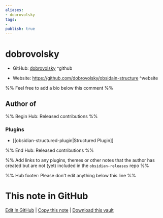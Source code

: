 ```yaml
---
aliases:
- dobrovolsky
tags:
- 
publish: true
---
```


# dobrovolsky

- GitHub: [dobrovolsky](https://github.com/dobrovolsky/) ^github
<!-- - Discord: `@` ^discord-->
- Website: <https://github.com/dobrovolsky/obsidain-structure> ^website
<!-- - [[Publish sites|Publish site]]: <https://> ^publish-->

%% Feel free to add a bio below this comment %%


## Author of

%% Begin Hub: Released contributions %%
### Plugins
- [[obsidian-structured-plugin|Structured Plugin]]

%% End Hub: Released contributions %%

%% Add links to any plugins, themes or other notes that the author has created but are not (yet) included in the `obsidian-releases` repo %%

<!--
### Unlisted plugins
-->

<!--
### Others
-->

<!--
## Sponsor this author
-->

<!-- - [[GitHub sponsors]]: [Sponsor @dobrovolsky on GitHub Sponsors](https://github.com/sponsors/dobrovolsky) ^github-sponsor-->
<!-- - [[Buy me a coffee]]: <https://> ^buy-me-a-coffee-->
<!-- - [[PayPal]]: <https://> ^paypal-->
<!-- - [[Patreon]]: <https://> ^patreon-->

<!--
## Follow this author
-->

<!-- - [[YouTube Channels|On YouTube]]: <https://> ^youtube-->
<!-- - Twitter: <https://> ^twitter-->
<!-- - ... -->

%% Hub footer: Please don't edit anything below this line %%

# This note in GitHub

<span class="git-footer">[Edit In GitHub](https://github.dev/obsidian-community/obsidian-hub/blob/main/01%20-%20Community/People/dobrovolsky.md "git-hub-edit-note") | [Copy this note](https://raw.githubusercontent.com/obsidian-community/obsidian-hub/main/01%20-%20Community/People/dobrovolsky.md "git-hub-copy-note") | [Download this vault](https://github.com/obsidian-community/obsidian-hub/archive/refs/heads/main.zip "git-hub-download-vault") </span>
